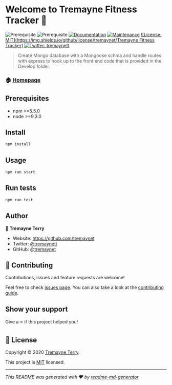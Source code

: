 # Welcome to Tremayne Fitness Tracker 👋
![Prerequisite](https://img.shields.io/badge/npm-%3E%3D5.5.0-blue.svg)
![Prerequisite](https://img.shields.io/badge/node-%3E%3D9.3.0-blue.svg)
[![Documentation](https://img.shields.io/badge/documentation-yes-brightgreen.svg)](https://tremayne-fitness-app.herokuapp.com/)
[![Maintenance](https://img.shields.io/badge/Maintained%3F-yes-green.svg)](https://github.com/kefranabg/readme-md-generator/graphs/commit-activity)
[![License: MIT](https://img.shields.io/github/license/tremaynet/Tremayne Fitness Tracker)](https://github.com/kefranabg/readme-md-generator/blob/master/LICENSE)
[![Twitter: tremaynett](https://img.shields.io/twitter/follow/tremaynett.svg?style=social)](https://twitter.com/tremaynett)

> Create Mongo database with a Mongoose schma and handle routes with express to hook up to the front end code that is provided in the Develop folder. 

### 🏠 [Homepage](https://github.com/tremaynet/my-fitness-tracker.git)

## Prerequisites

- npm >=5.5.0
- node >=9.3.0

## Install

```sh
npm install 
```

## Usage

```sh
npm run start
```

## Run tests

```sh
npm run test
```

## Author

👤 **Tremayne Terry**

* Website: https://github.com/tremaynet
* Twitter: [@tremaynett](https://twitter.com/tremaynett)
* GitHub: [@tremaynet](https://github.com/tremaynet)

## 🤝 Contributing

Contributions, issues and feature requests are welcome!

Feel free to check [issues page](https://github.com/kefranabg/readme-md-generator/issues). You can also take a look at the [contributing guide](https://github.com/kefranabg/readme-md-generator/blob/master/CONTRIBUTING.md).

## Show your support

Give a ⭐️ if this project helped you!


## 📝 License

Copyright © 2020 [Tremayne Terry](https://github.com/tremaynet).

This project is [MIT](https://github.com/kefranabg/readme-md-generator/blob/master/LICENSE) licensed.

***
_This README was generated with ❤️ by [readme-md-generator](https://github.com/kefranabg/readme-md-generator)_